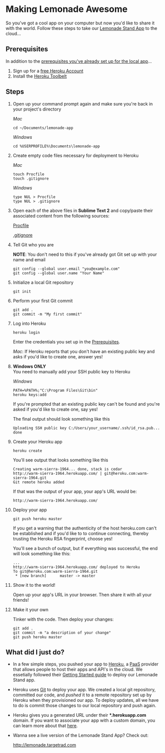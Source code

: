 # Making Lemonade Awesome

So you've got a cool app on your computer but now you'd like to share it with the world.  Follow these steps to take our [Lemonade Stand App](https://github.com/TargetRAD/lemonade-app) to the cloud...

## Prerequisites

In addition to the [prerequisites you've already set up for the local app](https://github.com/TargetRAD/lemonade-app#prerequisites)...

1. Sign up for a [free Heroku Account](https://id.heroku.com/signup/www-header)
1. Install the [Heroku Toolbelt](https://toolbelt.heroku.com/)

## Steps

1. Open up your command prompt again and make sure you're back in your project's directory

    *Mac*
    ```
    cd ~/Documents/lemonade-app
    ```

    *Windows*
    ```
    cd %USERPROFILE%\Documents\lemonade-app
    ```

1. Create empty code files necessary for deployment to Heroku

    *Mac*
    ```
    touch Procfile
    touch .gitignore
    ```

    *Windows*
    ```
    type NUL > Procfile
    type NUL > .gitignore
    ```

1. Open each of the above files in **Sublime Text 2** and copy/paste their associated content from the following sources:

    [Procfile](/Procfile)

    [.gitignore](/.gitignore)

1. Tell Git who you are

    **NOTE**: You don't need to this if you've already got Git set up with your name and email

    ```
    git config --global user.email "you@example.com"
    git config --global user.name "Your Name"
    ```

1. Initialize a local Git repository

    ```
    git init
    ```

1. Perform your first Git commit

    ```
    git add .
    git commit -m "My first commit"
    ```

1. Log into Heroku

    ```
    heroku login
    ```

    Enter the credentials you set up in the [Prerequisites](#prerequisites).

    *Mac*: If Heroku reports that you don't have an existing public key and asks if you'd like to create one, answer yes!

1. **Windows ONLY**  
    You need to manually add your SSH public key to Heroku

    *Windows*
    ```
    PATH=%PATH%;"C:\Program Files\Git\bin"
    heroku keys:add
    ```

    If you're prompted that an existing public key can't be found and you're asked if you'd like to create one, say yes!

    The final output should look something like this

    ```
    Uploading SSH public key C:/Users/your_username/.ssh/id_rsa.pub... done
    ```

1. Create your Heroku app

    ```
    heroku create
    ```

    You'll see output that looks something like this

    ```
    Creating warm-sierra-1964... done, stack is cedar
    http://warm-sierra-1964.herokuapp.com/ | git@heroku.com:warm-sierra-1964.git
    Git remote heroku added
    ```

    If that was the output of your app, your app's URL would be:

    `http://warm-sierra-1964.herokuapp.com/`

1. Deploy your app

    ```
    git push heroku master
    ```

    If you get a warning that the authenticity of the host heroku.com can't be established and if you'd like to to continue connecting, thereby trusting the Heroku RSA fingerprint, choose yes!

    You'll see a bunch of output, but if everything was successful, the end will look something like this:

    ```
    ...
    http://warm-sierra-1964.herokuapp.com/ deployed to Heroku
    To git@heroku.com:warm-sierra-1964.git
     * [new branch]      master -> master
    ```

1. Show it to the world!

    Open up your app's URL in your browser.  Then share it with all your friends!

1. Make it your own

    Tinker with the code.  Then deploy your changes:

    ```
    git add .
    git commit -m "a description of your change"
    git push heroku master
    ```

## What did I just do?

* In a few simple steps, you pushed your app to [Heroku](http://heroku.com), a [PaaS](http://en.wikipedia.org/wiki/Platform_as_a_service) provider that allows people to host their apps and API's in the cloud.  We essetially followed their [Getting Started guide](https://devcenter.heroku.com/articles/quickstart) to deploy our Lemonade Stand app.

* Heroku uses [Git](http://git-scm.com/) to deploy your app.  We created a local git repository, committed our code, and *pushed* it to a remote repository set up by Heroku when they provisioned our app.  To deploy updates, all we have to do is commit those changes to our local repository and push again.

* Heroku gives you a generated URL under their __*.herokuapp.com__ domain.  If you want to associate your app with a custom domain, you can learn more about that [here](https://devcenter.heroku.com/articles/custom-domains).

* Wanna see a live version of the Lemonade Stand App?  Check out:

    http://lemonade.targetrad.com
